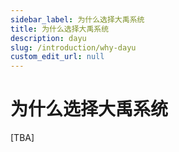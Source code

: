 ```yaml
---
sidebar_label: 为什么选择大禹系统
title: 为什么选择大禹系统
description: dayu
slug: /introduction/why-dayu
custom_edit_url: null
---
```


# 为什么选择大禹系统

[TBA]
